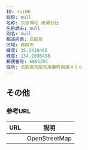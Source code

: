 ```yaml
---
ID: riiB6
総称: null
名称: 宗忠神社 用瀬分社
名称読み: null
別名: null
都道府県: 鳥取県
区域: 鳥取市
緯度: 35.3410405
経度: 134.2036438
郵便番号: 6891201
住所: 鳥取県鳥取市用瀬町用瀬４０６
---
```


## その他

### 参考URL

| URL | 説明          |
| --- | ------------- |
|     | OpenStreetMap |
